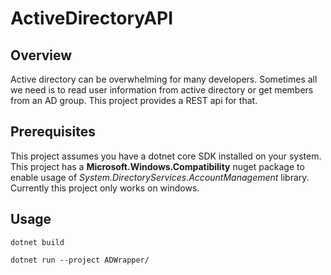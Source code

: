 # ActiveDirectoryAPI

## Overview

Active directory can be overwhelming for many developers. Sometimes all we need is to read user information from active directory or get members from an AD group. This project provides a REST api for that.

## Prerequisites

This project assumes you have a dotnet core SDK installed on your system. This project has a **Microsoft.Windows.Compatibility** nuget package to enable usage of  *System.DirectoryServices.AccountManagement* library. Currently this project only works on windows.

## Usage

    dotnet build

    dotnet run --project ADWrapper/
